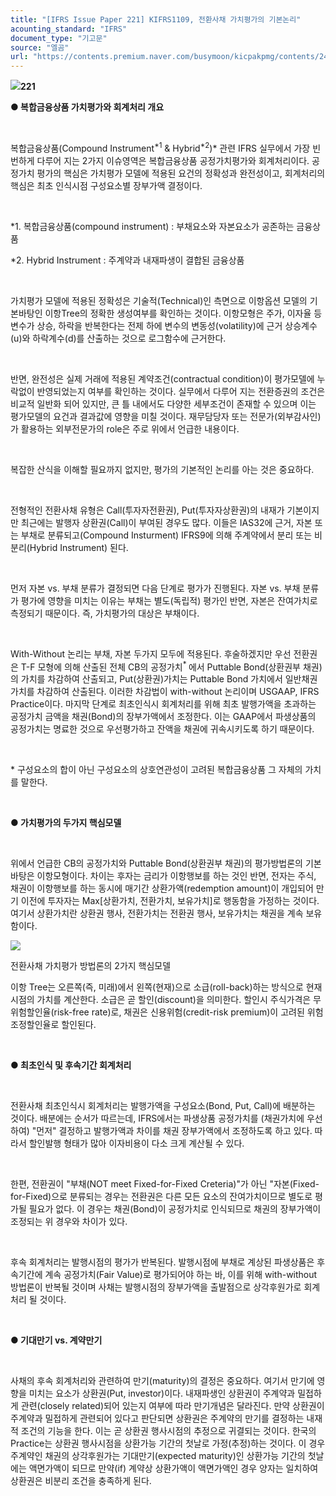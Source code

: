 ```yaml
---
title: "[IFRS Issue Paper 221] KIFRS1109, 전환사채 가치평가의 기본논리"
acounting_standard: "IFRS"
document_type: "기고문"
source: "엘곰"
url: "https://contents.premium.naver.com/busymoon/kicpakpmg/contents/240911171647893ru"
---
```

![](https://n2.news.naver.com/l.gif?type=content)**221**

**● 복합금융상품 가치평가와 회계처리 개요**

**​**

복합금융상품(Compound Instrument<sup>*1</sup> & Hybrid<sup>*2</sup>)\* 관련 IFRS 실무에서 가장 빈번하게 다루어 지는 2가지 이슈영역은 복합금융상품 공정가치평가와 회계처리이다. 공정가치 평가의 핵심은 가치평가 모델에 적용된 요건의 정확성과 완전성이고, 회계처리의 핵심은 최초 인식시점 구성요소별 장부가액 결정이다.

​

\*1. 복합금융상품(compound instrument) : 부채요소와 자본요소가 공존하는 금융상품

\*2. Hybrid Instrument : 주계약과 내재파생이 결합된 금융상품

​

가치평가 모델에 적용된 정확성은 기술적(Technical)인 측면으로 이항옵션 모델의 기본바탕인 이항Tree의 정확한 생성여부를 확인하는 것이다. 이항모형은 주가, 이자율 등 변수가 상승, 하락을 반복한다는 전제 하에 변수의 변동성(volatility)에 근거 상승계수(u)와 하락계수(d)를 산출하는 것으로 로그함수에 근거한다.

​

반면, 완전성은 실제 거래에 적용된 계약조건(contractual condition)이 평가모델에 누락없이 반영되었는지 여부를 확인하는 것이다. 실무에서 다루어 지는 전환증권의 조건은 비교적 일반화 되어 있지만, 큰 틀 내에서도 다양한 세부조건이 존재할 수 있으며 이는 평가모델의 요건과 결과값에 영향을 미칠 것이다. 재무담당자 또는 전문가(외부감사인)가 활용하는 외부전문가의 role은 주로 위에서 언급한 내용이다.

​

복잡한 산식을 이해할 필요까지 없지만, 평가의 기본적인 논리를 아는 것은 중요하다.

​

전형적인 전환사채 유형은 Call(투자자전환권), Put(투자자상환권)의 내재가 기본이지만 최근에는 발행자 상환권(Call)이 부여된 경우도 많다. 이들은 IAS32에 근거, 자본 또는 부채로 분류되고(Compound Insturment) IFRS9에 의해 주계약에서 분리 또는 비분리(Hybrid Instrument) 된다.

​

먼저 자본 vs. 부채 분류가 결정되면 다음 단계로 평가가 진행된다. 자본 vs. 부채 분류가 평가에 영향을 미치는 이유는 부채는 별도(독립적) 평가인 반면, 자본은 잔여가치로 측정되기 때문이다. 즉, 가치평가의 대상은 부채이다.

​

With-Without 논리는 부채, 자본 두가지 모두에 적용된다. 후술하겠지만 우선 전환권은 T-F 모형에 의해 산출된 전체 CB의 공정가치<sup>* </sup> 에서 Puttable Bond(상환권부 채권)의 가치를 차감하여 산출되고, Put(상환권)가치는 Puttable Bond 가치에서 일반채권 가치를 차감하여 산출된다. 이러한 차감법이 with-without 논리이며 USGAAP, IFRS Practice이다. 마지막 단계로 최초인식시 회계처리를 위해 최초 발행가액을 초과하는 공정가치 금액을 채권(Bond)의 장부가액에서 조정한다. 이는 GAAP에서 파생상품의 공정가치는 명료한 것으로 우선평가하고 잔액을 채권에 귀속시키도록 하기 때문이다.

​

\* 구성요소의 합이 아닌 구성요소의 상호연관성이 고려된 복합금융상품 그 자체의 가치를 말한다.

​

**● 가치평가의 두가지 핵심모델**

**​**

위에서 언급한 CB의 공정가치와 Puttable Bond(상환권부 채권)의 평가방법론의 기본바탕은 이항모형이다. 차이는 후자는 금리가 이항행보를 하는 것인 반면, 전자는 주식, 채권이 이항행보를 하는 동시에 매기간 상환가액(redemption amount)이 개입되어 만기 이전에 투자자는 Max\[상환가치, 전환가치, 보유가치\]로 행동함을 가정하는 것이다. 여기서 상환가치란 상환권 행사, 전환가치는 전환권 행사, 보유가치는 채권을 계속 보유함이다.

![](https://scs-phinf.pstatic.net/MjAyNDA5MTFfNzcg/MDAxNzI2MDM4NTExMTI4.wltwgEWUc7pX-QWeVC3lJ7iPZdySvXVeEJK5uHnnrFEg.cwMWISRc1AYCqrTBRJmTSMXYIcnx8ECuftk_0ud2ZWUg.PNG/image.png?type=w800)

전환사채 가치평가 방법론의 2가지 핵심모델

이항 Tree는 오른쪽(즉, 미래)에서 왼쪽(현재)으로 소급(roll-back)하는 방식으로 현재시점의 가치를 계산한다. 소급은 곧 할인(discount)을 의미한다. 할인시 주식가격은 무위험할인율(risk-free rate)로, 채권은 신용위험(credit-risk premium)이 고려된 위험조정할인율로 할인된다.

​

**● 최초인식 및 후속기간 회계처리**

**​**

전환사채 최초인식시 회계처리는 발행가액을 구성요소(Bond, Put, Call)에 배분하는 것이다. 배분에는 순서가 따르는데, IFRS에서는 파생상품 공정가치를 (채권가치에 우선하여) "먼저" 결정하고 발행가액과 차이를 채권 장부가액에서 조정하도록 하고 있다. 따라서 할인발행 형태가 많아 이자비용이 다소 크게 계산될 수 있다.

​

한편, 전환권이 "부채(NOT meet Fixed-for-Fixed Creteria)"가 아닌 "자본(Fixed-for-Fixed)으로 분류되는 경우는 전환권은 다른 모든 요소의 잔여가치이므로 별도로 평가될 필요가 없다. 이 경우는 채권(Bond)이 공정가치로 인식되므로 채권의 장부가액이 조정되는 위 경우와 차이가 있다.

​

후속 회계처리는 발행시점의 평가가 반복된다. 발행시점에 부채로 계상된 파생상품은 후속기간에 계속 공정가치(Fair Value)로 평가되어야 하는 바, 이를 위해 with-without 방법론이 반복될 것이며 사채는 발행시점의 장부가액을 출발점으로 상각후원가로 회계처리 될 것이다.

​

**● 기대만기 vs. 계약만기**

**​**

사채의 후속 회계처리와 관련하여 만기(maturity)의 결정은 중요하다. 여기서 만기에 영향을 미치는 요소가 상환권(Put, investor)이다. 내재파생인 상환권이 주계약과 밀접하게 관련(closely related)되어 있는지 여부에 따라 만기개념은 달라진다. 만약 상환권이 주계약과 밀접하게 관련되어 있다고 판단되면 상환권은 주계약의 만기를 결정하는 내재적 조건의 기능을 한다. 이는 곧 상환권 행사시점의 추정으로 귀결되는 것이다. 한국의 Practice는 상환권 행사시점을 상환가능 기간의 첫날로 가정(추정)하는 것이다. 이 경우 주계약인 채권의 상각후원가는 기대만기(expected maturity)인 상환가능 기간의 첫날에는 액면가액이 되므로 만약(if) 계약상 상환가액이 액면가액인 경우 양자는 일치하여 상환권은 비분리 조건을 충족하게 된다.